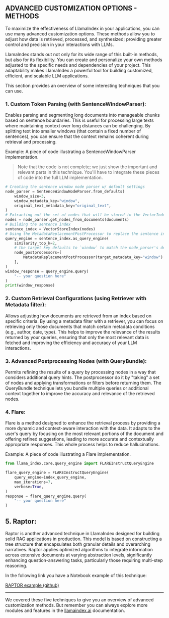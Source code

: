 ## ADVANCED CUSTOMIZATION OPTIONS - METHODS

To maximize the effectiveness of LlamaIndex in your applications, you can use many advanced customization options. These methods allow you to adjust how data is retrieved, processed, and synthesized; providing greater control and precision in your interactions with LLMs.

LlamaIndex stands out not only for its wide range of this built-in methods, but also for its flexibility. You can create and personalize your own methods adjusted to the specific needs and dependencies of your project. This adaptability makes LlamaIndex a powerful tool for building customized, efficient, and scalable LLM applications.

This section provides an overview of some interesting techniques that you can use.

### 1. Custom Token Parsing (with **SentenceWindowParser**):

Enables parsing and segmenting long documents into manageable chunks based on sentence boundaries. This is useful for processing large texts where maintaining context over long distances can be challenging. By splitting text into smaller windows (that contain a fixed number of sentences), you can ensure that the context remains coherent during retrieval and processing.

Example: A piece of code illustrating a SentenceWindowParser implementation. 

> Note that the code is not complete; we just show the important and relevant parts in this technique. You'll have to integrate these pieces of code into the full LLM implementation.

```python
# Creating the sentence window node parser w/ default settings
node_parser = SentenceWindowNodeParser.from_defaults(
    window_size=3,
    window_metadata_key="window",
    original_text_metadata_key="original_text",
)
# Extracting out the set of nodes that will be stored in the VectorIndex
nodes = node_parser.get_nodes_from_documents(documents)
# Building the sentence index
sentence_index = VectorStoreIndex(nodes)
# Using the MetadataReplacementPostProcessor to replace the sentence in each node with it's surrounding context
query_engine = sentence_index.as_query_engine(
    similarity_top_k=2,
    # the target key defaults to `window` to match the node_parser's default
    node_postprocessors=[
        MetadataReplacementPostProcessor(target_metadata_key="window")
    ],
)
window_response = query_engine.query(
    "-- your question here"
)
print(window_response)
```


### 2. Custom Retrieval Configurations (using **Retriever with Metadata filter**):

Allows adjusting how documents are retrieved from an index based on specific criteria. By using a metadata filter with a retriever, you can focus on retrieving only those documents that match certain metadata conditions (e.g., author, date, type). This helps to improve the relevance of the results returned by your queries, ensuring that only the most relevant data is fetched and improving the efficiency and accuracy of your LLM interactions.


### 3. Advanced Postprocessing Nodes (with **QueryBundle**):

Permits refining the results of a query by processing nodes in a way that considers additional query hints. The postprocessor do it by "taking" a set of nodes and applying transformations or filters before returning them. The QueryBundle technique lets you bundle multiple queries or additional context together to improve the accuracy and relevance of the retrieved nodes.


### 4. Flare:

Flare is a method designed to enhance the retrieval process by providing a more dynamic and context-aware interaction with the data. It adapts to the user's query by focusing on the most relevant portions of the document and offering refined suggestions, leading to more accurate and contextually appropriate responses. This whole process helps to reduce hallucinations.

Example: A piece of code illustrating a Flare implementation.
```python
from llama_index.core.query_engine import FLAREInstructQueryEngine

flare_query_engine = FLAREInstructQueryEngine(
    query_engine=index_query_engine,
    max_iterations=7,
    verbose=True,
)
response = flare_query_engine.query(
    "-- your question here"
)
```

## 5. Raptor:

Raptor is another advanced technique in LlamaIndex designed for building solid RAG applications in production. This model is based on constructing a tree structure that encapsulates both granular details and overarching narratives. Raptor applies optimized algorithms to integrate information across extensive documents at varying abstraction levels, significantly enhancing question-answering tasks, particularly those requiring multi-step reasoning.

In the following link you have a Notebook example of this technique:

[RAPTOR example (github)](https://github.com/run-llama/llama_index/blob/main/llama-index-packs/llama-index-packs-raptor/examples/raptor.ipynb)

_____

We covered these five techniques to give you an overview of advanced customization methods. But remember you can always explore more modules
and features in the [llamaindex.ai](https://llamaindex.ai/) documentation. 
